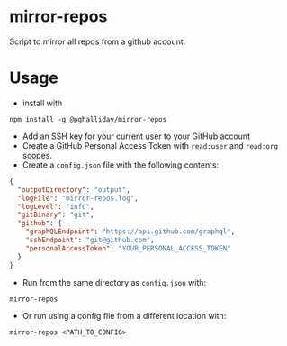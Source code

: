# mirror-repos

Script to mirror all repos from a github account.

# Usage

- install with
  
```shell
npm install -g @pghalliday/mirror-repos
```

- Add an SSH key for your current user to your GitHub account 
- Create a GitHub Personal Access Token with `read:user` and `read:org` scopes.
- Create a `config.json` file with the following contents:

```json
{
  "outputDirectory": "output",
  "logFile": "mirror-repos.log",
  "logLevel": "info",
  "gitBinary": "git",
  "github": {
    "graphQLEndpoint": "https://api.github.com/graphql",
    "sshEndpoint": "git@github.com",
    "personalAccessToken": "YOUR_PERSONAL_ACCESS_TOKEN"
  }
}
```

- Run from the same directory as `config.json` with:

```shell
mirror-repos
```

- Or run using a config file from a different location with:

```shell
mirror-repos <PATH_TO_CONFIG>
```
